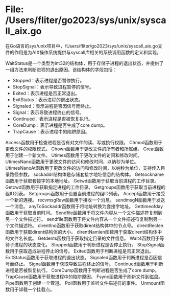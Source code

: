 # File: /Users/fliter/go2023/sys/unix/syscall_aix.go

在Go语言的sys/unix项目中，/Users/fliter/go2023/sys/unix/syscall_aix.go文件的作用是为AIX操作系统提供与syscall库相关的系统调用函数的定义和实现。

WaitStatus是一个类型为int32的结构体，用于存储子进程的退出状态，并提供了一组方法来判断进程的退出原因。该结构体的字段包括：

- Stopped：表示进程是否暂停执行。
- StopSignal：表示导致进程暂停的信号。
- Exited：表示进程是否正常退出。
- ExitStatus：表示进程的退出状态。
- Signaled：表示进程是否因信号而终止。
- Signal：表示导致进程终止的信号。
- Continued：表示进程是否被恢复执行。
- CoreDump：表示进程是否生成了core dump。
- TrapCause：表示进程中的陷阱原因。

Access函数用于检查进程是否有对文件的读、写或执行权限。
Chmod函数用于更改文件的权限模式。
Chown函数用于更改文件的所有者和所属组。
Creat函数用于创建一个新文件。
Utimes函数用于更改文件的访问和修改时间。
UtimesNano函数用于更改文件的访问和修改时间，以纳秒为单位。
UtimesNanoAt函数用于更改文件的访问和修改时间，以纳秒为单位，支持传入目录路径参数。
sockaddr结构体是存储套接字地址信息的结构体。
Getsockname函数用于获取套接字的本地地址。
Getwd函数用于获取当前进程的工作目录。
Getcwd函数用于获取指定进程的工作目录。
Getgroups函数用于获取当前进程的组ID列表。
Setgroups函数用于设置当前进程的组ID列表。
Accept函数用于接受一个新的连接。
recvmsgRaw函数用于接收一个消息。
sendmsgN函数用于发送一个消息。
anyToSockaddr函数用于将地址转换为套接字地址。
Gettimeofday函数用于获取当前时间。
Sendfile函数用于将文件内容从一个文件描述符复制到另一个文件描述符。
sendfile函数用于将文件内容从一个文件描述符复制到另一个文件描述符。
direntIno函数用于获取dirent结构体中的节点号。
direntReclen函数用于获取dirent结构体的大小。
direntNamlen函数用于获取dirent结构体中的文件名长度。
Getdents函数用于获取指定目录的文件信息。
Wait4函数用于等待子进程的状态变化。
Stopped函数用于判断进程是否停止执行。
StopSignal函数用于获取造成进程停止的信号。
Exited函数用于判断进程是否正常退出。
ExitStatus函数用于获取进程的退出状态。
Signaled函数用于判断进程是否因信号而终止。
Signal函数用于获取导致进程终止的信号。
Continued函数用于判断进程是否被恢复执行。
CoreDump函数用于判断进程是否生成了core dump。
TrapCause函数用于获取进程中的陷阱原因。
Fsync函数用于刷新文件到磁盘。
Pipe函数用于创建一个管道。
Poll函数用于监听文件描述符的事件。
Unmount函数用于卸载一个挂载点。

